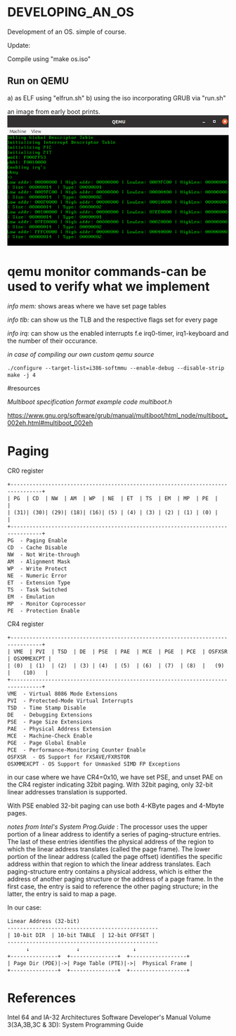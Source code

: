 # DEVELOPING_AN_OS
Development of an OS. simple of course.

Update: 

Compile using "make os.iso"

Run on QEMU 
------------
a) as ELF using "elfrun.sh" 
b) using the iso incorporating GRUB via "run.sh"

an image from early boot prints.
![img](https://github.com/NikosMouzakitis/DEVELOPING_AN_OS/blob/main/testos.png)


# qemu monitor commands-can be used to verify what we implement

*info mem:* shows areas where we have set page tables

*info tlb:* can show us the TLB and the respective flags set for every page

*info irq:* can show us the enabled interrupts f.e irq0-timer, irq1-keyboard
and the number of their occurance.

*in case of compiling our own custom qemu source*

```
./configure --target-list=i386-softmmu --enable-debug --disable-strip
make -j 4
```
#resources

*Multiboot specification format example code multiboot.h*

https://www.gnu.org/software/grub/manual/multiboot/html_node/multiboot_002eh.html#multiboot_002eh


# Paging


CR0 register

```
+--------------------------------------------------------------------------------+
| PG  | CD  | NW  | AM  | WP  | NE  | ET  | TS  | EM  | MP  | PE  |              |
| (31)| (30)| (29)| (18)| (16)| (5) | (4) | (3) | (2) | (1) | (0) |              |
+--------------------------------------------------------------------------------+
PG  - Paging Enable
CD  - Cache Disable
NW  - Not Write-through
AM  - Alignment Mask
WP  - Write Protect
NE  - Numeric Error
ET  - Extension Type
TS  - Task Switched
EM  - Emulation
MP  - Monitor Coprocessor
PE  - Protection Enable
```


CR4 register

```
+--------------------------------------------------------------------------------+
| VME  | PVI  | TSD  | DE  | PSE  | PAE  | MCE  | PGE  | PCE  | OSFXSR | OSXMMEXCPT |
| (0)  | (1)  | (2)  | (3) | (4)  | (5)  | (6)  | (7)  | (8)  |   (9)  |    (10)   |
+--------------------------------------------------------------------------------+
VME  - Virtual 8086 Mode Extensions
PVI  - Protected-Mode Virtual Interrupts
TSD  - Time Stamp Disable
DE   - Debugging Extensions
PSE  - Page Size Extensions
PAE  - Physical Address Extension
MCE  - Machine-Check Enable
PGE  - Page Global Enable
PCE  - Performance-Monitoring Counter Enable
OSFXSR  - OS Support for FXSAVE/FXRSTOR
OSXMMEXCPT - OS Support for Unmasked SIMD FP Exceptions
```


in our case where we have CR4=0x10, we have set PSE, and unset PAE on the CR4 register indicating 
32bit paging. With 32bit paging, only 32-bit linear addresses translation is supported.

With PSE enabled 32-bit paging can use both 4-KByte pages and 4-Mbyte pages.

*notes from Intel's System Prog.Guide* : 
The processor uses the upper portion of a linear address to identify a series of paging-structure entries. The last of
these entries identifies the physical address of the region to which the linear address translates (called the page
frame). The lower portion of the linear address (called the page offset) identifies the specific address within that
region to which the linear address translates. Each paging-structure entry contains a physical address, which is either the address of another paging structure or
the address of a page frame. In the first case, the entry is said to reference the other paging structure; in the
latter, the entry is said to map a page.

In our case:
```
Linear Address (32-bit)
------------------------------------------------
| 10-bit DIR  | 10-bit TABLE  | 12-bit OFFSET |
------------------------------------------------
      ↓               ↓                 ↓
+---------------+  +---------------+  +------------------+
| Page Dir (PDE)|->| Page Table (PTE)|->|  Physical Frame |
+---------------+  +---------------+  +------------------+
```

# References 

Intel 64 and IA-32 Architectures Software Developer's Manual Volume 3(3A,3B,3C & 3D): System Programming Guide
